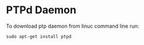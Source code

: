 # PTPd Daemon

To download ptp daemon from linuc command line run:

```
sudo apt-get install ptpd
```
